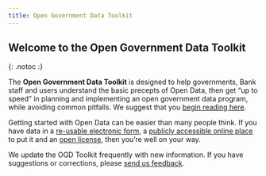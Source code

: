 ```yaml
---
title: Open Government Data Toolkit
---
```


## Welcome to the Open Government Data Toolkit
{: .notoc :}

The **Open Government Data Toolkit** is designed to help governments, Bank staff and users understand the basic
precepts of Open Data, then get “up to speed” in planning and implementing an open government data program, while
avoiding common pitfalls.  We suggest that you [begin reading here](open-data-in-60-seconds.html).

Getting started with Open Data can be easier than many people think. If you have data in a [re-usable electronic
form](essentials.html#definition), a [publicly accessible online place](technology.html) to put it and an [open license](essentials.html#licenses),
then you’re well on your way.

We update the OGD Toolkit frequently with new information. If you have suggestions or corrections, please [send us
feedback](http://datahelpdesk.worldbank.org#givefeedback).

